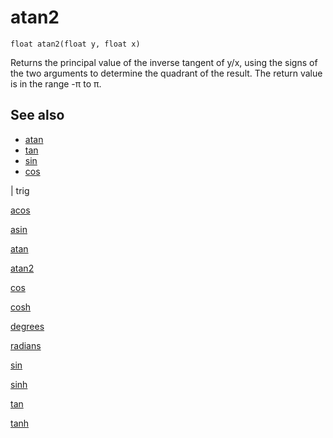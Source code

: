 # atan2

`float atan2(float y, float x)`

Returns the principal value of the inverse tangent of y/x, using the signs
of the two arguments to determine the quadrant of the result. The return value
is in the range -π to π.

## See also

- [atan](atan.html)
- [tan](tan.html)
- [sin](sin.html)
- [cos](cos.html)

|
trig

[acos](acos.html)

[asin](asin.html)

[atan](atan.html)

[atan2](atan2.html)

[cos](cos.html)

[cosh](cosh.html)

[degrees](degrees.html)

[radians](radians.html)

[sin](sin.html)

[sinh](sinh.html)

[tan](tan.html)

[tanh](tanh.html)
